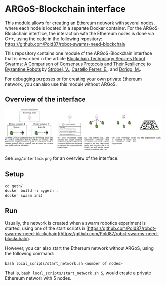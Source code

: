 # ARGoS-Blockchain interface

This module allows for creating an Ethereum network with several
nodes, where each node is located in a separate Docker container. For
the ARGoS-Blockchain interface, the interaction with the Ethereum
nodes is done via C++, using the code in the following repository:
https://github.com/Pold87/robot-swarms-need-blockchain

This repository contains one module of the ARGoS-Blockchain interface
that is described in the article [Blockchain Technology Secures Robot
Swarms: A Comparison of Consensus Protocols and Their Resilience to
Byzantine
Robots](https://www.frontiersin.org/articles/10.3389/frobt.2020.00054/full)
by [Strobel, V.](http://iridia.ulb.ac.be/~vstrobel/), [Castello
Ferrer, E.](http://www.eduardocastello.com/), and [Dorigo,
M.](http://iridia.ulb.ac.be/~mdorigo/HomePageDorigo/).

For debugging purposes or for creating your own private Ethereum
network, you can also use this module without ARGoS. 

## Overview of the interface
![Overview](img/interface.png?raw=true "Overview")

See `img/interface.png` for an overview of the interface.

## Setup

```
cd geth/
docker build -t mygeth .
docker swarm init
```

## Run

Usually, the network is created when a swarm robotics experiment is
started, using one of the start scripts in
[https://github.com/Pold87/robot-swarms-need-blockchain](https://github.com/Pold87/robot-swarms-need-blockchain).

However, you can also start the Ethereum network without ARGoS, using
the following command:

```bash local_scripts/start_network.sh <number of nodes>```

That is, `bash local_scripts/start_network.sh 5`, would
create a private Ethereum network with 5 nodes.
